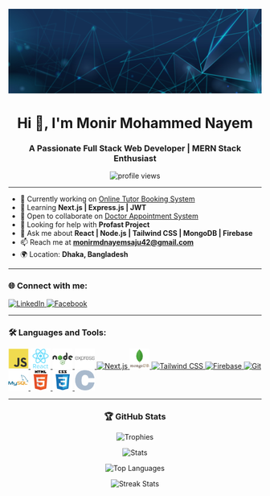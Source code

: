 <p align="center">
  <img src="https://github.com/MonirMohammed1995/MonirMohammed/blob/main/gradient-dark-blue-futuristic-digital-grid-background.jpg" alt="Monir Mohammed Nayem Banner"/>
</p>

<h1 align="center">Hi 👋, I'm Monir Mohammed Nayem</h1>
<h3 align="center">A Passionate Full Stack Web Developer | MERN Stack Enthusiast</h3>

<p align="center">
  <img src="https://komarev.com/ghpvc/?username=monirmohammed1995&label=Profile%20views&color=0e75b6&style=flat" alt="profile views"/>
</p>

---

- 🔭 Currently working on [Online Tutor Booking System](https://onlinetutor-booking-system.netlify.app/)
- 🌱 Learning **Next.js | Express.js | JWT**
- 👯 Open to collaborate on [Doctor Appointment System](https://b11-a8-cat1.netlify.app/)
- 🤝 Looking for help with **Profast Project**
- 💬 Ask me about **React | Node.js | Tailwind CSS | MongoDB | Firebase**
- 📫 Reach me at **monirmdnayemsaju42@gmail.com**
- 🌍 Location: **Dhaka, Bangladesh**

---

<h3 align="left">🌐 Connect with me:</h3>
<p align="left">
  <a href="https://www.linkedin.com/in/monir-mohammed-nayem-b17915169/" target="_blank">
    <img src="https://raw.githubusercontent.com/rahuldkjain/github-profile-readme-generator/master/src/images/icons/Social/linked-in-alt.svg" alt="LinkedIn" height="30" width="40"/>
  </a>
  <a href="https://www.facebook.com/monirmdnayemsaju42" target="_blank">
    <img src="https://raw.githubusercontent.com/rahuldkjain/github-profile-readme-generator/master/src/images/icons/Social/facebook.svg" alt="Facebook" height="30" width="40"/>
  </a>
</p>

---

<h3 align="left">🛠️ Languages and Tools:</h3>
<p align="left">
  <a href="https://developer.mozilla.org/en-US/docs/Web/JavaScript" target="_blank" rel="noreferrer">
    <img src="https://raw.githubusercontent.com/devicons/devicon/master/icons/javascript/javascript-original.svg" alt="JavaScript" width="40" height="40"/>
  </a>
  <a href="https://reactjs.org/" target="_blank" rel="noreferrer">
    <img src="https://raw.githubusercontent.com/devicons/devicon/master/icons/react/react-original-wordmark.svg" alt="React" width="40" height="40"/>
  </a>
  <a href="https://nodejs.org" target="_blank" rel="noreferrer">
    <img src="https://raw.githubusercontent.com/devicons/devicon/master/icons/nodejs/nodejs-original-wordmark.svg" alt="Node.js" width="40" height="40"/>
  </a>
  <a href="https://expressjs.com" target="_blank" rel="noreferrer">
    <img src="https://raw.githubusercontent.com/devicons/devicon/master/icons/express/express-original-wordmark.svg" alt="Express" width="40" height="40"/>
  </a>
  <a href="https://nextjs.org/" target="_blank" rel="noreferrer">
    <img src="https://cdn.worldvectorlogo.com/logos/nextjs-2.svg" alt="Next.js" width="40" height="40"/>
  </a>
  <a href="https://www.mongodb.com/" target="_blank" rel="noreferrer">
    <img src="https://raw.githubusercontent.com/devicons/devicon/master/icons/mongodb/mongodb-original-wordmark.svg" alt="MongoDB" width="40" height="40"/>
  </a>
  <a href="https://tailwindcss.com/" target="_blank" rel="noreferrer">
    <img src="https://www.vectorlogo.zone/logos/tailwindcss/tailwindcss-icon.svg" alt="Tailwind CSS" width="40" height="40"/>
  </a>
  <a href="https://firebase.google.com/" target="_blank" rel="noreferrer">
    <img src="https://www.vectorlogo.zone/logos/firebase/firebase-icon.svg" alt="Firebase" width="40" height="40"/>
  </a>
  <a href="https://git-scm.com/" target="_blank" rel="noreferrer">
    <img src="https://www.vectorlogo.zone/logos/git-scm/git-scm-icon.svg" alt="Git" width="40" height="40"/>
  </a>
  <a href="https://www.mysql.com/" target="_blank" rel="noreferrer">
    <img src="https://raw.githubusercontent.com/devicons/devicon/master/icons/mysql/mysql-original-wordmark.svg" alt="MySQL" width="40" height="40"/>
  </a>
  <a href="https://www.w3.org/html/" target="_blank" rel="noreferrer">
    <img src="https://raw.githubusercontent.com/devicons/devicon/master/icons/html5/html5-original-wordmark.svg" alt="HTML5" width="40" height="40"/>
  </a>
  <a href="https://www.w3schools.com/css/" target="_blank" rel="noreferrer">
    <img src="https://raw.githubusercontent.com/devicons/devicon/master/icons/css3/css3-original-wordmark.svg" alt="CSS3" width="40" height="40"/>
  </a>
  <a href="https://www.cprogramming.com/" target="_blank" rel="noreferrer">
    <img src="https://raw.githubusercontent.com/devicons/devicon/master/icons/c/c-original.svg" alt="C" width="40" height="40"/>
  </a>
</p>

---

<h3 align="center">🏆 GitHub Stats</h3>
<p align="center">
  <img src="https://github-profile-trophy.vercel.app/?username=monirmohammed1995&theme=onedark" alt="Trophies"/>
</p>
<p align="center">
  <img src="https://github-readme-stats.vercel.app/api?username=monirmohammed1995&show_icons=true&theme=dark" alt="Stats"/>
</p>
<p align="center">
  <img src="https://github-readme-stats.vercel.app/api/top-langs/?username=monirmohammed1995&layout=compact&theme=dark" alt="Top Languages"/>
</p>
<p align="center">
  <img src="https://github-readme-streak-stats.herokuapp.com/?user=monirmohammed1995&theme=dark" alt="Streak Stats"/>
</p>
